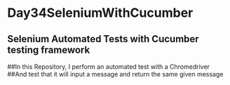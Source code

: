 # Day34SeleniumWithCucumber

## Selenium Automated Tests with Cucumber testing framework
##In this Repository, I perform an automated test with a Chromedriver
##And test that it will input a message and return the same given message
